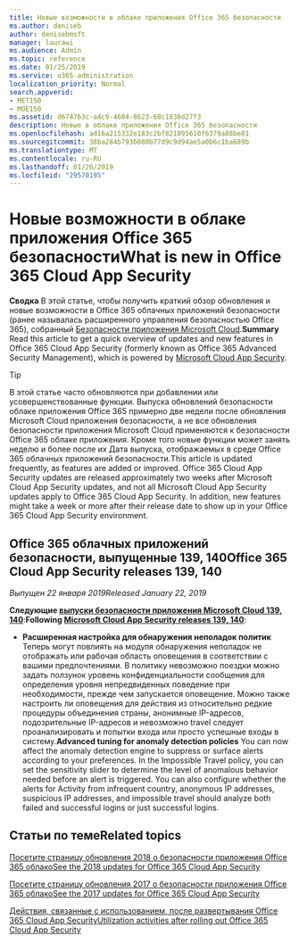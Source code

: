 ```yaml
---
title: Новые возможности в облаке приложения Office 365 безопасности
ms.author: deniseb
author: denisebmsft
manager: laurawi
ms.audience: Admin
ms.topic: reference
ms.date: 01/25/2019
ms.service: o365-administration
localization_priority: Normal
search.appverid:
- MET150
- MOE150
ms.assetid: d674763c-a4c9-4604-8623-68c1836d27f3
description: Новые в облаке приложения Office 365 безопасности
ms.openlocfilehash: ad16a215332e183c2bf821095610f6379a88be01
ms.sourcegitcommit: 38ba284b793b080b77d9c9d94ae5a0b6c1ba689b
ms.translationtype: MT
ms.contentlocale: ru-RU
ms.lasthandoff: 01/26/2019
ms.locfileid: "29570195"
---
```

# <a name="what-is-new-in-office-365-cloud-app-security"></a><span data-ttu-id="9b1a0-103">Новые возможности в облаке приложения Office 365 безопасности</span><span class="sxs-lookup"><span data-stu-id="9b1a0-103">What is new in Office 365 Cloud App Security</span></span>

<span data-ttu-id="9b1a0-104">**Сводка** В этой статье, чтобы получить краткий обзор обновления и новые возможности в Office 365 облачных приложений безопасности (ранее называлась расширенного управления безопасностью Office 365), собранный [Безопасности приложения Microsoft Cloud](https://aka.ms/whatiscas).</span><span class="sxs-lookup"><span data-stu-id="9b1a0-104">**Summary** Read this article to get a quick overview of updates and new features in Office 365 Cloud App Security (formerly known as Office 365 Advanced Security Management), which is powered by [Microsoft Cloud App Security](https://aka.ms/whatiscas).</span></span>
  
> [!TIP]
> <span data-ttu-id="9b1a0-p101">В этой статье часто обновляются при добавлении или усовершенствованные функции. Выпуска обновлений безопасности облаке приложения Office 365 примерно две недели после обновления Microsoft Cloud приложения безопасности, а не все обновления безопасности приложения Microsoft Cloud применяются к безопасности Office 365 облаке приложения. Кроме того новые функции может занять неделю и более после их Дата выпуска, отображаемых в среде Office 365 облачных приложений безопасности.</span><span class="sxs-lookup"><span data-stu-id="9b1a0-p101">This article is updated frequently, as features are added or improved. Office 365 Cloud App Security updates are released approximately two weeks after Microsoft Cloud App Security updates, and not all Microsoft Cloud App Security updates apply to Office 365 Cloud App Security. In addition, new features might take a week or more after their release date to show up in your Office 365 Cloud App Security environment.</span></span>

## <a name="office-365-cloud-app-security-releases-139-140"></a><span data-ttu-id="9b1a0-108">Office 365 облачных приложений безопасности, выпущенные 139, 140</span><span class="sxs-lookup"><span data-stu-id="9b1a0-108">Office 365 Cloud App Security releases 139, 140</span></span>

<span data-ttu-id="9b1a0-109">*Выпущен 22 января 2019*</span><span class="sxs-lookup"><span data-stu-id="9b1a0-109">*Released January 22, 2019*</span></span>

<span data-ttu-id="9b1a0-110">**Следующие [выпуски безопасности приложения Microsoft Cloud 139, 140](https://docs.microsoft.com/cloud-app-security/release-notes#cloud-app-security-release-139-140)**:</span><span class="sxs-lookup"><span data-stu-id="9b1a0-110">**Following [Microsoft Cloud App Security releases 139, 140](https://docs.microsoft.com/cloud-app-security/release-notes#cloud-app-security-release-139-140)**:</span></span>

- <span data-ttu-id="9b1a0-p102">**Расширенная настройка для обнаружения неполадок политик** Теперь могут повлиять на модуля обнаружения неполадок не отображать или рабочая область оповещения в соответствии с вашими предпочтениями. В политику невозможно поездки можно задать ползунок уровень конфиденциальности сообщения для определения уровня непредвиденных поведение при необходимости, прежде чем запускается оповещение. Можно также настроить ли оповещения для действия из относительно редкие процедуры объединения страны, анонимные IP-адресов, подозрительные IP-адресов и невозможно travel следует проанализировать и попытки входа или просто успешные входы в систему.</span><span class="sxs-lookup"><span data-stu-id="9b1a0-p102">**Advanced tuning for anomaly detection policies** You can now affect the anomaly detection engine to suppress or surface alerts according to your preferences. In the Impossible Travel policy, you can set the sensitivity slider to determine the level of anomalous behavior needed before an alert is triggered. You can also configure whether the alerts for Activity from infrequent country, anonymous IP addresses, suspicious IP addresses, and impossible travel should analyze both failed and successful logins or just successful logins.</span></span> 

## <a name="related-topics"></a><span data-ttu-id="9b1a0-114">Статьи по теме</span><span class="sxs-lookup"><span data-stu-id="9b1a0-114">Related topics</span></span>

[<span data-ttu-id="9b1a0-115">Посетите страницу обновления 2018 о безопасности приложения Office 365 облако</span><span class="sxs-lookup"><span data-stu-id="9b1a0-115">See the 2018 updates for Office 365 Cloud App Security</span></span>](new-in-office-365-cas-2018.md)

[<span data-ttu-id="9b1a0-116">Посетите страницу обновления 2017 о безопасности приложения Office 365 облако</span><span class="sxs-lookup"><span data-stu-id="9b1a0-116">See the 2017 updates for Office 365 Cloud App Security</span></span>](new-in-office-365-cas-2017.md)
    
[<span data-ttu-id="9b1a0-117">Действия, связанные с использованием, после развертывания Office 365 Cloud App Security</span><span class="sxs-lookup"><span data-stu-id="9b1a0-117">Utilization activities after rolling out Office 365 Cloud App Security</span></span>](utilization-activities-for-ocas.md)